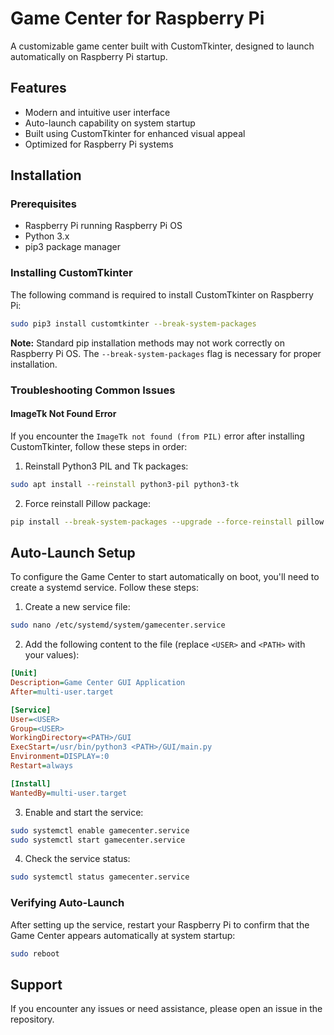 # Game Center for Raspberry Pi

A customizable game center built with CustomTkinter, designed to launch automatically on Raspberry Pi startup.

## Features

- Modern and intuitive user interface
- Auto-launch capability on system startup
- Built using CustomTkinter for enhanced visual appeal
- Optimized for Raspberry Pi systems

## Installation

### Prerequisites

- Raspberry Pi running Raspberry Pi OS
- Python 3.x
- pip3 package manager

### Installing CustomTkinter

The following command is required to install CustomTkinter on Raspberry Pi:

```bash
sudo pip3 install customtkinter --break-system-packages
```

**Note:** Standard pip installation methods may not work correctly on Raspberry Pi OS. The `--break-system-packages` flag is necessary for proper installation.

### Troubleshooting Common Issues

#### ImageTk Not Found Error

If you encounter the `ImageTk not found (from PIL)` error after installing CustomTkinter, follow these steps in order:

1. Reinstall Python3 PIL and Tk packages:
```bash
sudo apt install --reinstall python3-pil python3-tk
```

2. Force reinstall Pillow package:
```bash
pip install --break-system-packages --upgrade --force-reinstall pillow
```

## Auto-Launch Setup

To configure the Game Center to start automatically on boot, you'll need to create a systemd service. Follow these steps:

1. Create a new service file:
```bash
sudo nano /etc/systemd/system/gamecenter.service
```

2. Add the following content to the file (replace `<USER>` and `<PATH>` with your values):
```ini
[Unit]
Description=Game Center GUI Application
After=multi-user.target

[Service]
User=<USER>
Group=<USER>
WorkingDirectory=<PATH>/GUI
ExecStart=/usr/bin/python3 <PATH>/GUI/main.py
Environment=DISPLAY=:0
Restart=always

[Install]
WantedBy=multi-user.target
```

3. Enable and start the service:
```bash
sudo systemctl enable gamecenter.service
sudo systemctl start gamecenter.service
```

4. Check the service status:
```bash
sudo systemctl status gamecenter.service
```

### Verifying Auto-Launch

After setting up the service, restart your Raspberry Pi to confirm that the Game Center appears automatically at system startup:
```bash
sudo reboot
```

## Support

If you encounter any issues or need assistance, please open an issue in the repository.
